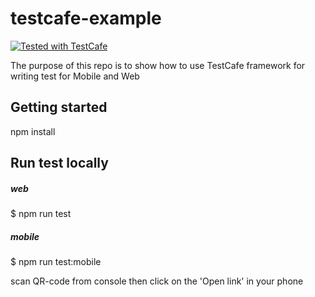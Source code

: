 # testcafe-example

<a href="https://github.com/DevExpress/testcafe">
    <img alt="Tested with TestCafe" src="https://img.shields.io/badge/tested%20with-TestCafe-2fa4cf.svg">
</a>

The purpose of this repo is to show how to use TestCafe framework
for writing test for Mobile and Web

## Getting started
npm install

## Run test locally
##### web
$ npm run test

##### mobile
$ npm run test:mobile

scan QR-code from console then click on the 'Open link' in your phone